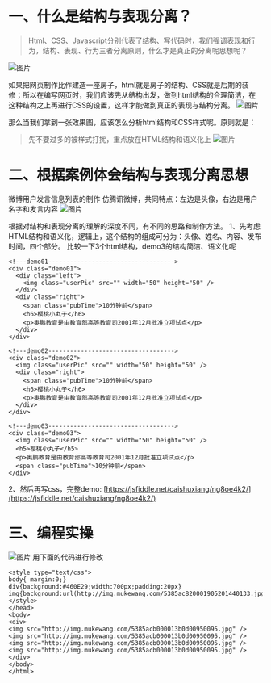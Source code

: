 # 一、什么是结构与表现分离？
> Html、CSS、Javascript分别代表了结构、写代码时，我们强调表现和行为，结构、表现、行为三者分离原则，什么才是真正的分离呢思想呢？

![图片](https://uploader.shimo.im/f/kif4VHn8OzYG3GVI.png!thumbnail)

如果把网页制作比作建造一座房子，html就是房子的结构、CSS就是后期的装修；所以在编写网页时，我们应该先从结构出发，做到html结构的合理简洁，在这种结构之上再进行CSS的设置，这样才能做到真正的表现与结构分离。
![图片](https://uploader.shimo.im/f/Pp5hdsKeu0MYb3oO.png!thumbnail)

那么当我们拿到一张效果图，应该怎么分析html结构和CSS样式呢。原则就是：
> 先不要过多的被样式打扰，重点放在HTML结构和语义化上
![图片](https://uploader.shimo.im/f/H1hbjkTbPqM0NFLf.png!thumbnail)
# 二、根据案例体会结构与表现分离思想
 微博用户发言信息列表的制作
仿腾讯微博，共同特点：左边是头像，右边是用户名字和发言内容
![图片](https://uploader.shimo.im/f/fLtxsicY6N8Iy4zL.png!thumbnail)

根据对结构和表现分离的理解的深度不同，有不同的思路和制作方法。
1、先考虑HTML结构和语义化，逻辑上，这个结构的组成可分为：头像、姓名、内容、发布时间，四个部分。
比较一下3个html结构，demo3的结构简洁、语义化呢
```
<!---demo01----------------------------------->
<div class="demo01">
  <div class="left">
    <img class="userPic" src="" width="50" height="50" />
  </div>
  <div class="right">
    <span class="pubTime">10分钟前</span>
    <h6>樱桃小丸子</h6>
    <p>奥鹏教育是由教育部高等教育司2001年12月批准立项试点</p>
  </div>
</div>

<!---demo02----------------------------------->
<div class="demo02">
  <img class="userPic" src="" width="50" height="50" />
  <div class="right">
    <span class="pubTime">10分钟前</span>
    <h6>樱桃小丸子</h6>
    <p>奥鹏教育是由教育部高等教育司2001年12月批准立项试点</p>
  </div>
</div>

<!---demo03----------------------------------->    
<div class="demo03">
  <img class="userPic" src="" width="50" height="50" />
  <h5>樱桃小丸子</h5>
  <p>奥鹏教育是由教育部高等教育司2001年12月批准立项试点</p>
  <span class="pubTime">10分钟前</span>
</div>
```
2、然后再写css，完整demo:
[https://jsfiddle.net/caishuxiang/ng8oe4k2/](https://jsfiddle.net/caishuxiang/ng8oe4k2/)
# 三、编程实操
![图片](https://uploader.shimo.im/f/kt7a7xqVKBQ97eVO.png!thumbnail)
用下面的代码进行修改
```
<style type="text/css">
body{ margin:0;}
div{background:#460E29;width:700px;padding:20px}
img{background:url(http://img.mukewang.com/5385ac820001905201440133.jpg)}
</style>
</head>
<body>
<div>
<img src="http://img.mukewang.com/5385acb000013b0d00950095.jpg" />         <img src="http://img.mukewang.com/5385acb000013b0d00950095.jpg" />
<img src="http://img.mukewang.com/5385acb000013b0d00950095.jpg" />
<img src="http://img.mukewang.com/5385acb000013b0d00950095.jpg" /> </div>
</body>
</html>
```

